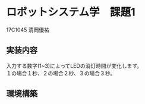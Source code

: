 # ロボットシステム学　課題1  
17C1045 清岡優祐　　

## 実装内容  
入力する数字(1~3)によってLEDの消灯時間が変化します。  
１の場合１秒、２の場合２秒、３の場合３秒。  

## 環境構築  

